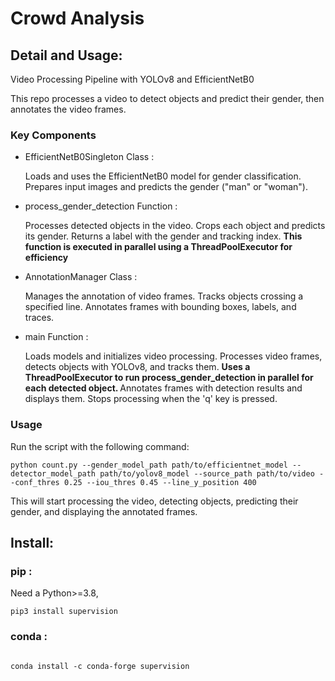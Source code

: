 # Crowd Analysis

## Detail and Usage:
Video Processing Pipeline with YOLOv8 and EfficientNetB0

This repo processes a video to detect objects and predict their gender, then annotates the video frames.

### Key Components
* EfficientNetB0Singleton Class :

    Loads and uses the EfficientNetB0 model for gender classification.
    Prepares input images and predicts the gender ("man" or "woman").
* process_gender_detection Function : 

    Processes detected objects in the video.
    Crops each object and predicts its gender.
    Returns a label with the gender and tracking index. <b>This function is executed in parallel using a ThreadPoolExecutor for efficiency</b>
* AnnotationManager Class : 

    Manages the annotation of video frames.
    Tracks objects crossing a specified line.
    Annotates frames with bounding boxes, labels, and traces.
* main Function :

    Loads models and initializes video processing.
    Processes video frames, detects objects with YOLOv8, and tracks them. <b>Uses a ThreadPoolExecutor to run process_gender_detection in parallel for each detected object. </b >
    Annotates frames with detection results and displays them.
    Stops processing when the 'q' key is pressed.

### Usage

Run the script with the following command:

```
python count.py --gender_model_path path/to/efficientnet_model --detector_model_path path/to/yolov8_model --source_path path/to/video --conf_thres 0.25 --iou_thres 0.45 --line_y_position 400
```


This will start processing the video, detecting objects, predicting their gender, and displaying the annotated frames.




## Install:

### pip :
Need a Python>=3.8, 
```
pip3 install supervision
```

### conda :
```

conda install -c conda-forge supervision
```

